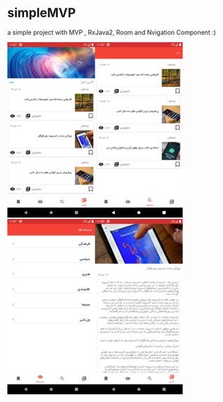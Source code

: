 # simpleMVP
a simple project with MVP , RxJava2, Room and Nvigation Component :)

<img src="/screenshots/home.png" border="0"   width="200" height="400" alt="Home Fragment"   align="left" />
<img src="/screenshots/search.png" border="0"   width="200" height="400" alt="Search Fragment"  />
<img src="/screenshots/category.png" border="0"   width="200" height="400" alt="Category Fragment" align="left" />
<img src="/screenshots/detail.png" border="0"   width="200" height="400" alt="Detail Activity" />


